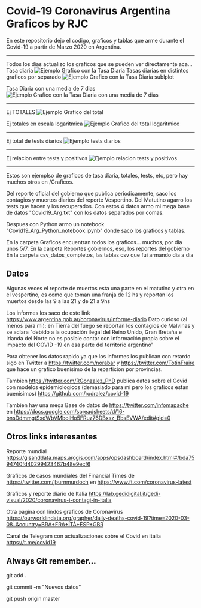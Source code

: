 # Covid-19 Coronavirus Argentina Graficos by RJC

En este repositorio dejo el codigo, graficos y tablas que arme durante el Covid-19 a partir de Marzo 2020 en Argentina.

-----------
Todos los dias actualizo los graficos que se pueden ver directamente aca...
Tasa diaria
![Ejemplo Grafico con la Tasa Diaria](/Graficos/Septiembre/TasaDiariaLine_15Sep.png)
Tasas diarias en distintos graficos por separado
![Ejemplo Grafico con la Tasa Diaria sublplot](/Graficos/Septiembre/Todos_diario_sub_15Sep.png)

Tasa Diaria con una media de 7 dias
![Ejemplo Grafico con la Tasa Diaria con una media de 7 dias](/Graficos/Septiembre/TasaDiariaMA_15Sep.png)

-----------
Ej TOTALES
![Ejemplo Grafico del total](/Graficos/Septiembre/Contagios_tot_15Sep.png)

Ej totales en escala logaritmica
![Ejemplo Grafico del total logaritmico](/Graficos/Septiembre/Contagios_totTests_log15Sep.png)

-----------
Ej total de tests diarios
![Ejemplo tests diarios](/Graficos/Septiembre/TestDiarioBar_15Sep.png)

-----------
Ej relacion entre tests y positivos
![Ejemplo relacion tests y positivos](/Graficos/Septiembre/Tasa_Cont_Test15Sep.png)

-----------
Estos son ejemplso de graficos de tasa diaria, totales, tests, etc, pero hay muchos otros en /Graficos.

Del reporte oficial del gobierno que publica periodicamente, saco los contagios y muertos diarios del reporte Vespertino. Del Matutino agarro los tests que hacen y los recuperados. 
Con estos 4 datos armo mi mega base de datos "Covid19_Arg.txt" con los datos separados por comas.

Despues con Python armo un notebook "Covid19_Arg_Python_notebook.ipynb" donde saco los graficos y tablas.

En la carpeta Graficos encuentran todos los graficos... muchos, por dia unos 5/7.
En la carpeta Reportes gobiernos, eso, los reportes del gobierno
En la carpeta csv_datos_completos, las tablas csv que fui armando dia a dia

## Datos
Algunas veces el reporte de muertos esta una parte en el matutino y otra en el vespertino, es como que toman una franja de 12 hs y reportan los muertos desde las 9 a las 21 y de 21 a 9hs

Los informes los saco de este link https://www.argentina.gob.ar/coronavirus/informe-diario
Dato curioso (al menos para mi): en Tierra del fuego se reportan los contagios de Malvinas y se aclara "debido a la ocupación ilegal del Reino Unido, Gran Bretaña e Irlanda del Norte no es posible contar con información propia sobre el impacto del COVID -19 en esa parte del territorio argentino"

Para obtener los datos rapido ya que los informes los publican con retardo sigo en Twitter a https://twitter.com/norabar y https://twitter.com/TotinFraire que hace un grafico buenisimo de la reparticion por provincias.

Tambien https://twitter.com/RGonzalez_PhD publica datos sobre el Covid con modelos epidemiologicos (demasiado para mi pero los graficos estan buenisimos) https://github.com/rodralez/covid-19

Tambien hay una mega Base de datos de https://twitter.com/infomapache en https://docs.google.com/spreadsheets/d/16-bnsDdmmgtSxdWbVMboIHo5FRuz76DBxsz_BbsEVWA/edit#gid=0

## Otros links interesantes

Reporte mundial https://gisanddata.maps.arcgis.com/apps/opsdashboard/index.html#/bda7594740fd40299423467b48e9ecf6

Graficos de casos mundiales del Financial Times de https://twitter.com/jburnmurdoch en https://www.ft.com/coronavirus-latest

Graficos y reporte diario de Italia https://lab.gedidigital.it/gedi-visual/2020/coronavirus-i-contagi-in-italia

Otra pagina con lindos graficos de Coronavirus https://ourworldindata.org/grapher/daily-deaths-covid-19?time=2020-03-08..&country=BRA+FRA+ITA+ESP+GBR

Canal de Telegram con actualizaciones sobre el Covid en Italia https://t.me/covid19

## Always Git remember...
git add .

git commit -m "Nuevos datos" 

git push origin master


